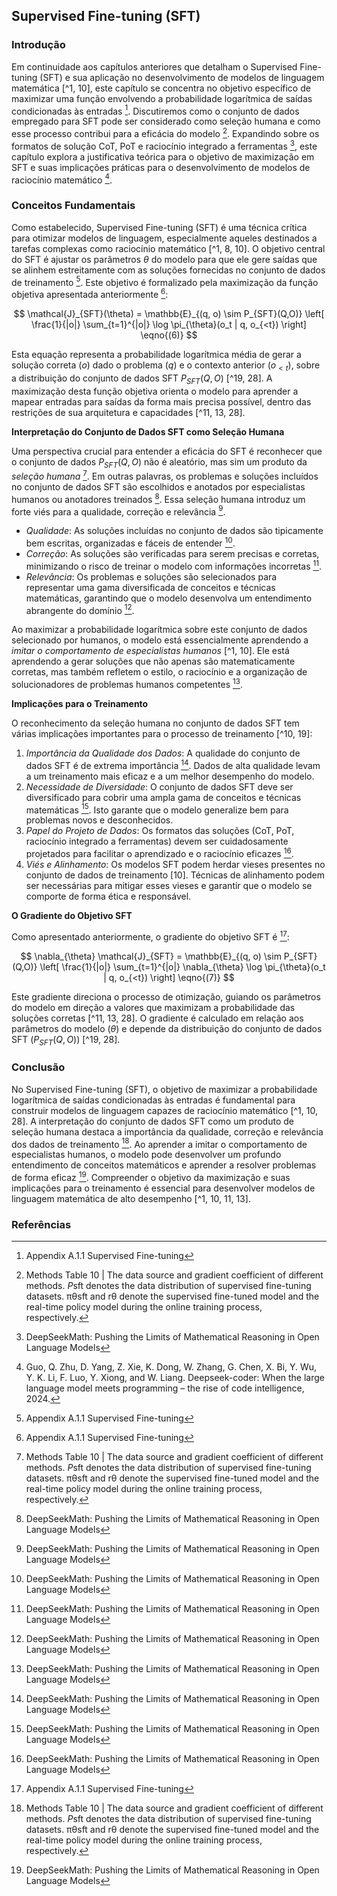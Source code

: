 ## Supervised Fine-tuning (SFT)

### Introdução
Em continuidade aos capítulos anteriores que detalham o Supervised Fine-tuning (SFT) e sua aplicação no desenvolvimento de modelos de linguagem matemática [^1, 10], este capítulo se concentra no objetivo específico de maximizar uma função envolvendo a probabilidade logarítmica de saídas condicionadas às entradas [^28]. Discutiremos como o conjunto de dados empregado para SFT pode ser considerado como seleção humana e como esse processo contribui para a eficácia do modelo [^19]. Expandindo sobre os formatos de solução CoT, PoT e raciocínio integrado a ferramentas [^10], este capítulo explora a justificativa teórica para o objetivo de maximização em SFT e suas implicações práticas para o desenvolvimento de modelos de raciocínio matemático [^8].

### Conceitos Fundamentais

Como estabelecido, Supervised Fine-tuning (SFT) é uma técnica crítica para otimizar modelos de linguagem, especialmente aqueles destinados a tarefas complexas como raciocínio matemático [^1, 8, 10]. O objetivo central do SFT é ajustar os parâmetros $\theta$ do modelo para que ele gere saídas que se alinhem estreitamente com as soluções fornecidas no conjunto de dados de treinamento [^28]. Este objetivo é formalizado pela maximização da função objetiva apresentada anteriormente [^28]:

$$
\mathcal{J}_{SFT}(\theta) = \mathbb{E}_{(q, o) \sim P_{SFT}(Q,O)} \left[ \frac{1}{|o|} \sum_{t=1}^{|o|} \log \pi_{\theta}(o_t | q, o_{<t}) \right] \eqno{(6)}
$$

Esta equação representa a probabilidade logarítmica média de gerar a solução correta ($o$) dado o problema ($q$) e o contexto anterior ($o_{<t}$), sobre a distribuição do conjunto de dados SFT $P_{SFT}(Q,O)$ [^19, 28]. A maximização desta função objetiva orienta o modelo para aprender a mapear entradas para saídas da forma mais precisa possível, dentro das restrições de sua arquitetura e capacidades [^11, 13, 28].

**Interpretação do Conjunto de Dados SFT como Seleção Humana**

Uma perspectiva crucial para entender a eficácia do SFT é reconhecer que o conjunto de dados $P_{SFT}(Q,O)$ não é aleatório, mas sim um produto da *seleção humana* [^19]. Em outras palavras, os problemas e soluções incluídos no conjunto de dados SFT são escolhidos e anotados por especialistas humanos ou anotadores treinados [^10]. Essa seleção humana introduz um forte viés para a qualidade, correção e relevância [^10].

*   *Qualidade*: As soluções incluídas no conjunto de dados são tipicamente bem escritas, organizadas e fáceis de entender [^10].
*   *Correção*: As soluções são verificadas para serem precisas e corretas, minimizando o risco de treinar o modelo com informações incorretas [^10].
*   *Relevância*: Os problemas e soluções são selecionados para representar uma gama diversificada de conceitos e técnicas matemáticas, garantindo que o modelo desenvolva um entendimento abrangente do domínio [^10].

Ao maximizar a probabilidade logarítmica sobre este conjunto de dados selecionado por humanos, o modelo está essencialmente aprendendo a *imitar o comportamento de especialistas humanos* [^1, 10]. Ele está aprendendo a gerar soluções que não apenas são matematicamente corretas, mas também refletem o estilo, o raciocínio e a organização de solucionadores de problemas humanos competentes [^10].

**Implicações para o Treinamento**

O reconhecimento da seleção humana no conjunto de dados SFT tem várias implicações importantes para o processo de treinamento [^10, 19]:

1.  *Importância da Qualidade dos Dados*: A qualidade do conjunto de dados SFT é de extrema importância [^10]. Dados de alta qualidade levam a um treinamento mais eficaz e a um melhor desempenho do modelo.
2.  *Necessidade de Diversidade*: O conjunto de dados SFT deve ser diversificado para cobrir uma ampla gama de conceitos e técnicas matemáticas [^10]. Isto garante que o modelo generalize bem para problemas novos e desconhecidos.
3.  *Papel do Projeto de Dados*: Os formatos das soluções (CoT, PoT, raciocínio integrado a ferramentas) devem ser cuidadosamente projetados para facilitar o aprendizado e o raciocínio eficazes [^10].
4.  *Viés e Alinhamento*: Os modelos SFT podem herdar vieses presentes no conjunto de dados de treinamento [10]. Técnicas de alinhamento podem ser necessárias para mitigar esses vieses e garantir que o modelo se comporte de forma ética e responsável.

**O Gradiente do Objetivo SFT**

Como apresentado anteriormente, o gradiente do objetivo SFT é [^28]:

$$
\nabla_{\theta} \mathcal{J}_{SFT} = \mathbb{E}_{(q, o) \sim P_{SFT}(Q,O)} \left[ \frac{1}{|o|} \sum_{t=1}^{|o|} \nabla_{\theta} \log \pi_{\theta}(o_t | q, o_{<t}) \right] \eqno{(7)}
$$

Este gradiente direciona o processo de otimização, guiando os parâmetros do modelo em direção a valores que maximizam a probabilidade das soluções corretas [^11, 13, 28]. O gradiente é calculado em relação aos parâmetros do modelo ($\theta$) e depende da distribuição do conjunto de dados SFT ($P_{SFT}(Q,O)$) [^19, 28].

### Conclusão

No Supervised Fine-tuning (SFT), o objetivo de maximizar a probabilidade logarítmica de saídas condicionadas às entradas é fundamental para construir modelos de linguagem capazes de raciocínio matemático [^1, 10, 28]. A interpretação do conjunto de dados SFT como um produto de seleção humana destaca a importância da qualidade, correção e relevância dos dados de treinamento [^19]. Ao aprender a imitar o comportamento de especialistas humanos, o modelo pode desenvolver um profundo entendimento de conceitos matemáticos e aprender a resolver problemas de forma eficaz [^10]. Compreender o objetivo da maximização e suas implicações para o treinamento é essencial para desenvolver modelos de linguagem matemática de alto desempenho [^1, 10, 11, 13].

### Referências
[^1]: Zhihong Shao, Peiyi Wang, Qihao Zhu, Runxin Xu, Junxiao Song, Xiao Bi, Haowei Zhang, Mingchuan Zhang, Y.K. Li, Y. Wu, Daya Guo. DeepSeekMath: Pushing the Limits of Mathematical Reasoning in Open Language Models.

[^8]: Guo, Q. Zhu, D. Yang, Z. Xie, K. Dong, W. Zhang, G. Chen, X. Bi, Y. Wu, Y. K. Li, F. Luo, Y. Xiong, and W. Liang. Deepseek-coder: When the large language model meets programming – the rise of code intelligence, 2024.

[^10]: DeepSeekMath: Pushing the Limits of Mathematical Reasoning in Open Language Models

[^11]: Ouyang, J. Wu, X. Jiang, D. Almeida, C. Wainwright, P. Mishkin, C. Zhang, S. Agarwal, K. Slama, A. Ray, et al. Training language models to follow instructions with human feedback. Advances in Neural Information Processing Systems, 35:27730–27744, 2022.

[^13]: Schulman, J., Wolski, F., Dhariwal, P., Radford, A., & Klimov, O. Proximal policy optimization algorithms. *arXiv preprint arXiv:1707.06347*, 2017.

[^19]: Methods Table 10 | The data source and gradient coefficient of different methods. *P*sft denotes the data distribution of supervised fine-tuning datasets. πθsft and rθ denote the supervised fine-tuned model and the real-time policy model during the online training process, respectively.

[^28]: Appendix A.1.1 Supervised Fine-tuning
<!-- END -->